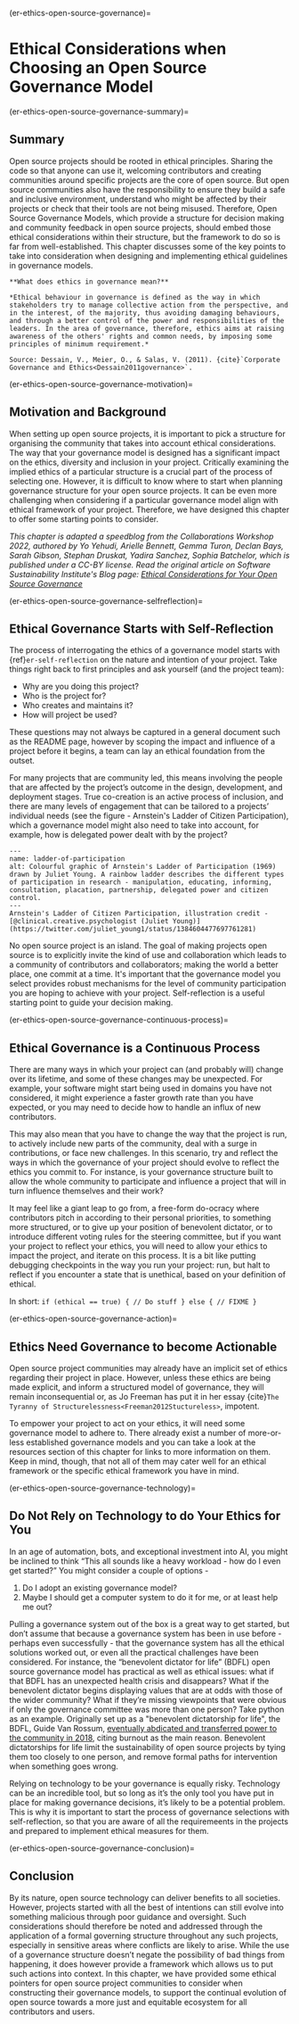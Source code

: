 (er-ethics-open-source-governance)=
# Ethical Considerations when Choosing an Open Source Governance Model

(er-ethics-open-source-governance-summary)=
## Summary

Open source projects should be rooted in ethical principles. 
Sharing the code so that anyone can use it, welcoming contributors and creating communities around specific projects are the core of open source. 
But open source communities also have the responsibility to ensure they build a safe and inclusive environment, understand who might be affected by their projects or check that their tools are not being misused. 
Therefore, Open Source Governance Models, which provide a structure for decision making and community feedback in open source projects, should embed those ethical considerations within their structure, but the framework to do so is far from well-established. 
This chapter discusses some of the key points to take into consideration when designing and implementing ethical guidelines in governance models.


```{note}
**What does ethics in governance mean?**

*Ethical behaviour in governance is defined as the way in which stakeholders try to manage collective action from the perspective, and in the interest, of the majority, thus avoiding damaging behaviours, and through a better control of the power and responsibilities of the leaders. In the area of governance, therefore, ethics aims at raising awareness of the others' rights and common needs, by imposing some principles of minimum requirement.*

Source: Dessain, V., Meier, O., & Salas, V. (2011). {cite}`Corporate Governance and Ethics<Dessain2011governance>`.
```

(er-ethics-open-source-governance-motivation)=
## Motivation and Background

When setting up open source projects, it is important to pick a structure for organising the community that takes into account ethical considerations.
The way that your governance model is designed has a significant impact on the ethics, diversity and inclusion in your project.
Critically examining the implied ethics of a particular structure is a crucial part of the process of selecting one. 
However, it is difficult to know where to start when planning governance structure for your open source projects.
It can be even more challenging when considering if a particular governance model align with ethical framework of your project.
Therefore, we have designed this chapter to offer some starting points to consider. 

*This chapter is adapted a speedblog from the Collaborations Workshop 2022, authored by  Yo Yehudi,
Arielle Bennett, Gemma Turon, Declan Bays, Sarah Gibson, Stephan Druskat, Yadira Sanchez, Sophia Batchelor, which is published under a CC-BY license. Read the original article on Software Sustainability Institute's Blog page: [Ethical Considerations for Your Open Source Governance](https://software.ac.uk/blog/2022-07-07-ethical-considerations-your-open-source-governance)* 

(er-ethics-open-source-governance-selfreflection)=
## Ethical Governance Starts with Self-Reflection 

The process of interrogating the ethics of a governance model starts with {ref}`er-self-reflection` on the nature and intention of your project. 
Take things right back to first principles and ask yourself (and the project team):
* Why are you doing this project? 
* Who is the project for?
* Who creates and maintains it? 
* How will project be used? 

These questions may not always be captured in a general document such as the README page, however by scoping the impact and influence of a project before it begins, a team can lay an ethical foundation from the outset. 

For many projects that are community led, this means involving the people that are affected by the project’s outcome in the design, development, and deployment stages.
True co-creation is an active process of inclusion, and there are many levels of engagement that can be tailored to a projects’ individual needs (see the figure - Arnstein's Ladder of Citizen Participation), which a governance model might also need to take into account, for example, how is delegated power dealt with by the project?  


```{figure} ../figures/ladder-of-participation.jpg
---
name: ladder-of-participation
alt: Colourful graphic of Arnstein's Ladder of Participation (1969) drawn by Juliet Young. A rainbow ladder describes the different types of participation in research - manipulation, educating, informing, consultation, placation, partnership, delegated power and citizen control. 
---
Arnstein's Ladder of Citizen Participation, illustration credit - [@clinical.creative.psychologist (Juliet Young)](https://twitter.com/juliet_young1/status/1384604477697761281)
```

No open source project is an island.
The goal of making projects open source is to explicitly invite the kind of use and collaboration which leads to a community of contributors and collaborators; making the world a better place, one commit at a time.
It's important that the governance model you select provides robust mechanisms for the level of community participation you are hoping to achieve with your project.
Self-reflection is a useful starting point to guide your decision making. 

(er-ethics-open-source-governance-continuous-process)=
## Ethical Governance is a Continuous Process
There are many ways in which your project can (and probably will) change over its lifetime, and some of these changes may be unexpected. 
For example, your software might start being used in domains you have not considered, it might experience a faster growth rate than you have expected, or you may need to decide how to handle an influx of new contributors.

This may also mean that you have to change the way that the project is run, to actively include new parts of the community, deal with a surge in contributions, or face new challenges.
In this scenario, try and reflect the ways in which the governance of your project should evolve to reflect the ethics you commit to.
For instance, is your governance structure built to allow the whole community to participate and influence a project that will in turn influence themselves and their work?

It may feel like a giant leap to go from, a free-form do-ocracy where contributors pitch in according to their personal priorities, to something more structured, or to give up your position of benevolent dictator, or to introduce different voting rules for the steering committee, but if you want your project to reflect your ethics, you will need to allow your ethics to impact the project, and iterate on this process. 
It is a bit like putting debugging checkpoints in the way you run your project: run, but halt to reflect if you encounter a state that is unethical, based on your definition of ethical. 

In short: `if (ethical == true) { // Do stuff } else { // FIXME }`

(er-ethics-open-source-governance-action)=
## Ethics Need Governance to become Actionable
Open source project communities may already have an implicit set of ethics regarding their project in place. 
However, unless these ethics are being made explicit, and inform a structured model of governance, they will remain inconsequential or, as Jo Freeman has put it in her essay {cite}`The Tyranny of Structurelessness<Freeman2012Stuctureless>`, impotent.

To empower your project to act on your ethics, it will need some governance model to adhere to. 
There already exist a number of more-or-less established governance models and you can take a look at the resources section of this chapter for links to more information on them. 
Keep in mind, though, that not all of them may cater well for an ethical framework or the specific ethical framework you have in mind.

(er-ethics-open-source-governance-technology)=
## Do Not Rely on Technology to do Your Ethics for You

In an age of automation, bots, and exceptional investment into AI, you might be inclined to think “This all sounds like a heavy workload - how do I even get started?” You might consider a couple of options - 

1. Do I adopt an existing governance model? 
2. Maybe I should get a computer system to do it for me, or at least help me out?

Pulling a governance system out of the box is a great way to get started, but don’t assume that because a governance system has been in use before - perhaps even successfully - that the governance system has all the ethical solutions worked out, or even all the practical challenges have been considered. 
For instance, the “benevolent dictator for life” (BDFL) open source governance model has practical as well as ethical issues: what if that BDFL has an unexpected health crisis and disappears? 
What if the benevolent dictator begins displaying values that are at odds with those of the wider community?
What if they’re missing viewpoints that were obvious if only the governance committee was more than one person?
Take python as an example. 
Originally set up as a "benevolent dictatorship for life", the BDFL, Guide Van Rossum, [eventually abdicated and transferred power to the community in 2018](https://www.mail-archive.com/python-committers@python.org/msg05628.html), citing burnout as the main reason. 
Benevolent dictatorships for life limit the sustainability of open source projects by tying them too closely to one person, and remove formal paths for intervention when something goes wrong. 

Relying on technology to be your governance is equally risky.
Technology can be an incredible tool, but so long as it’s the only tool you have put in place for making governance decisions, it’s likely to be a potential problem.
This is why it is important to start the process of governance selections with self-reflection, so that you are aware of all the requiremeents in the projects and prepared to implement ethical measures for them.

(er-ethics-open-source-governance-conclusion)=
## Conclusion

By its nature, open source technology can deliver benefits to all societies. 
However, projects started with all the best of intentions can still evolve into something malicious through poor guidance and oversight. 
Such considerations should therefore be noted and addressed through the application of a formal governing structure throughout any such projects, especially in sensitive areas where conflicts are likely to arise. 
While the use of a governance structure doesn’t negate the possibility of bad things from happening, it does however provide a framework which allows us to put such actions into context.
In this chapter, we have provided some ethical pointers for open source project communities to consider when constructing their governance models, to support the continual evolution of open source towards a more just and equitable ecosystem for all contributors and users. 

